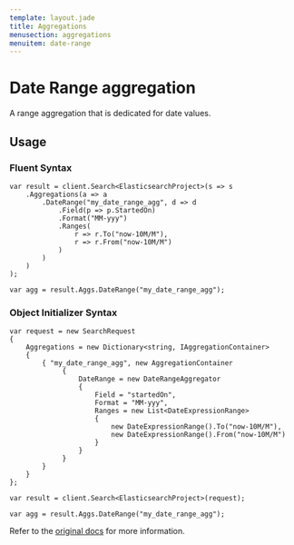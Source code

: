 ```yaml
---
template: layout.jade
title: Aggregations
menusection: aggregations
menuitem: date-range
---
```



# Date Range aggregation

A range aggregation that is dedicated for date values.

## Usage

### Fluent Syntax

	var result = client.Search<ElasticsearchProject>(s => s
		.Aggregations(a => a
			.DateRange("my_date_range_agg", d => d
				.Field(p => p.StartedOn)
				.Format("MM-yyy")
				.Ranges(
					r => r.To("now-10M/M"),
					r => r.From("now-10M/M")
				)
			)
		)
	);

	var agg = result.Aggs.DateRange("my_date_range_agg");

### Object Initializer Syntax

	var request = new SearchRequest
	{
		Aggregations = new Dictionary<string, IAggregationContainer>
		{
			{ "my_date_range_agg", new AggregationContainer
				 {
					 DateRange = new DateRangeAggregator
					 {
						 Field = "startedOn",
						 Format = "MM-yyy",
						 Ranges = new List<DateExpressionRange>
						 {
							 new DateExpressionRange().To("now-10M/M"),
							 new DateExpressionRange().From("now-10M/M")
						 }
					 }
				 }
			}
		}
	};

	var result = client.Search<ElasticsearchProject>(request);

	var agg = result.Aggs.DateRange("my_date_range_agg");

Refer to the [original docs](http://www.elasticsearch.org/guide/en/elasticsearch/reference/current/search-aggregations-bucket-daterange-aggregation.html) for more information.
